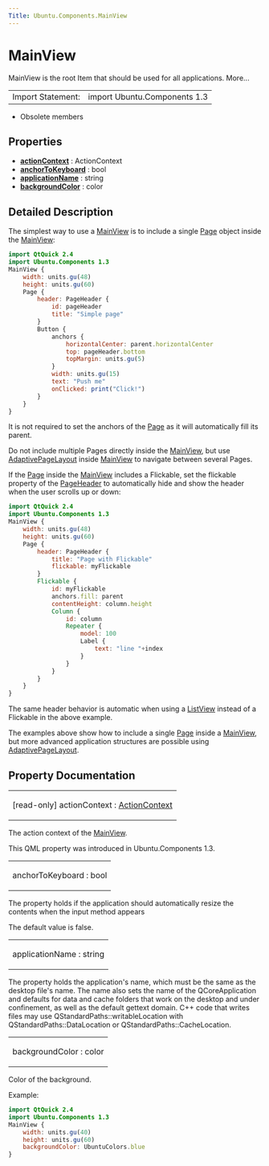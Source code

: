 ```yaml
---
Title: Ubuntu.Components.MainView
---
```

        
MainView
========

<span class="subtitle"></span>
MainView is the root Item that should be used for all applications. More...

|                   |                              |
|-------------------|------------------------------|
| Import Statement: | import Ubuntu.Components 1.3 |

-   Obsolete members

<span id="properties"></span>
Properties
----------

-   ****[actionContext](#actionContext-prop)**** : ActionContext
-   ****[anchorToKeyboard](#anchorToKeyboard-prop)**** : bool
-   ****[applicationName](#applicationName-prop)**** : string
-   ****[backgroundColor](#backgroundColor-prop)**** : color

<span id="details"></span>
Detailed Description
--------------------

The simplest way to use a [MainView](index.html) is to include a single [Page](../Ubuntu.Components.Page.md) object inside the [MainView](index.html):

``` qml
import QtQuick 2.4
import Ubuntu.Components 1.3
MainView {
    width: units.gu(48)
    height: units.gu(60)
    Page {
        header: PageHeader {
            id: pageHeader
            title: "Simple page"
        }
        Button {
            anchors {
                horizontalCenter: parent.horizontalCenter
                top: pageHeader.bottom
                topMargin: units.gu(5)
            }
            width: units.gu(15)
            text: "Push me"
            onClicked: print("Click!")
        }
    }
}
```

It is not required to set the anchors of the [Page](../Ubuntu.Components.Page.md) as it will automatically fill its parent.

Do not include multiple Pages directly inside the [MainView](index.html), but use [AdaptivePageLayout](../Ubuntu.Components.AdaptivePageLayout.md) inside [MainView](index.html) to navigate between several Pages.

If the [Page](../Ubuntu.Components.Page.md) inside the [MainView](index.html) includes a Flickable, set the flickable property of the [PageHeader](../Ubuntu.Components.PageHeader.md) to automatically hide and show the header when the user scrolls up or down:

``` qml
import QtQuick 2.4
import Ubuntu.Components 1.3
MainView {
    width: units.gu(48)
    height: units.gu(60)
    Page {
        header: PageHeader {
            title: "Page with Flickable"
            flickable: myFlickable
        }
        Flickable {
            id: myFlickable
            anchors.fill: parent
            contentHeight: column.height
            Column {
                id: column
                Repeater {
                    model: 100
                    Label {
                        text: "line "+index
                    }
                }
            }
        }
    }
}
```

The same header behavior is automatic when using a [ListView](../QtQuick.ListView.md) instead of a Flickable in the above example.

The examples above show how to include a single [Page](../Ubuntu.Components.Page.md) inside a [MainView](index.html), but more advanced application structures are possible using [AdaptivePageLayout](../Ubuntu.Components.AdaptivePageLayout.md).

Property Documentation
----------------------

<table>
<colgroup>
<col width="100%" />
</colgroup>
<tbody>
<tr class="odd">
<td><p><span id="actionContext-prop"></span><span class="qmlreadonly">[read-only] </span><span class="name">actionContext</span> : <span class="type"><a href="Ubuntu.Components.ActionContext.md">ActionContext</a></span></p></td>
</tr>
</tbody>
</table>

The action context of the [MainView](index.html).

This QML property was introduced in Ubuntu.Components 1.3.

<table>
<colgroup>
<col width="100%" />
</colgroup>
<tbody>
<tr class="odd">
<td><p><span id="anchorToKeyboard-prop"></span><span class="name">anchorToKeyboard</span> : <span class="type">bool</span></p></td>
</tr>
</tbody>
</table>

The property holds if the application should automatically resize the contents when the input method appears

The default value is false.

<table>
<colgroup>
<col width="100%" />
</colgroup>
<tbody>
<tr class="odd">
<td><p><span id="applicationName-prop"></span><span class="name">applicationName</span> : <span class="type">string</span></p></td>
</tr>
</tbody>
</table>

The property holds the application's name, which must be the same as the desktop file's name. The name also sets the name of the QCoreApplication and defaults for data and cache folders that work on the desktop and under confinement, as well as the default gettext domain. C++ code that writes files may use QStandardPaths::writableLocation with QStandardPaths::DataLocation or QStandardPaths::CacheLocation.

<table>
<colgroup>
<col width="100%" />
</colgroup>
<tbody>
<tr class="odd">
<td><p><span id="backgroundColor-prop"></span><span class="name">backgroundColor</span> : <span class="type">color</span></p></td>
</tr>
</tbody>
</table>

Color of the background.

Example:

``` qml
import QtQuick 2.4
import Ubuntu.Components 1.3
MainView {
    width: units.gu(40)
    height: units.gu(60)
    backgroundColor: UbuntuColors.blue
}
```

